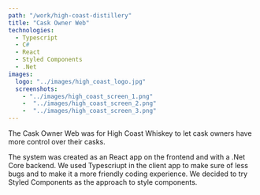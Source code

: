 ```yaml
---
path: "/work/high-coast-distillery"
title: "Cask Owner Web"
technologies:
  - Typescript      
  - C#
  - React
  - Styled Components
  - .Net
images:
  logo: "../images/high_coast_logo.jpg"
  screenshots:
    - "../images/high_coast_screen_1.png"
    -  "../images/high_coast_screen_2.png"
    -  "../images/high_coast_screen_3.png"
---
```


The Cask Owner Web was for High Coast Whiskey to let cask owners have more control over their casks.

The system was created as an React app on the frontend and with a .Net Core backend. We used Typescriupt in the client app to make sure of less bugs and to make it a more friendly coding experience. We decided to try Styled Components as the approach to style components.